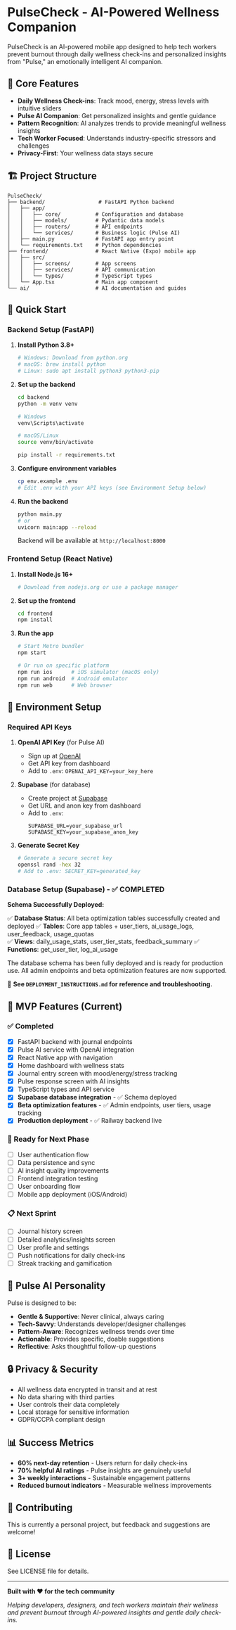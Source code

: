 # PulseCheck - AI-Powered Wellness Companion

PulseCheck is an AI-powered mobile app designed to help tech workers prevent burnout through daily wellness check-ins and personalized insights from "Pulse," an emotionally intelligent AI companion.

## 🎯 Core Features

- **Daily Wellness Check-ins**: Track mood, energy, stress levels with intuitive sliders
- **Pulse AI Companion**: Get personalized insights and gentle guidance
- **Pattern Recognition**: AI analyzes trends to provide meaningful wellness insights
- **Tech Worker Focused**: Understands industry-specific stressors and challenges
- **Privacy-First**: Your wellness data stays secure

## 🏗️ Project Structure

```
PulseCheck/
├── backend/                 # FastAPI Python backend
│   ├── app/
│   │   ├── core/           # Configuration and database
│   │   ├── models/         # Pydantic data models
│   │   ├── routers/        # API endpoints
│   │   └── services/       # Business logic (Pulse AI)
│   ├── main.py             # FastAPI app entry point
│   └── requirements.txt    # Python dependencies
├── frontend/               # React Native (Expo) mobile app
│   ├── src/
│   │   ├── screens/        # App screens
│   │   ├── services/       # API communication
│   │   └── types/          # TypeScript types
│   └── App.tsx             # Main app component
└── ai/                     # AI documentation and guides
```

## 🚀 Quick Start

### Backend Setup (FastAPI)

1. **Install Python 3.8+**
   ```bash
   # Windows: Download from python.org
   # macOS: brew install python
   # Linux: sudo apt install python3 python3-pip
   ```

2. **Set up the backend**
   ```bash
   cd backend
   python -m venv venv
   
   # Windows
   venv\Scripts\activate
   
   # macOS/Linux
   source venv/bin/activate
   
   pip install -r requirements.txt
   ```

3. **Configure environment variables**
   ```bash
   cp env.example .env
   # Edit .env with your API keys (see Environment Setup below)
   ```

4. **Run the backend**
   ```bash
   python main.py
   # or
   uvicorn main:app --reload
   ```

   Backend will be available at `http://localhost:8000`

### Frontend Setup (React Native)

1. **Install Node.js 16+**
   ```bash
   # Download from nodejs.org or use a package manager
   ```

2. **Set up the frontend**
   ```bash
   cd frontend
   npm install
   ```

3. **Run the app**
   ```bash
   # Start Metro bundler
   npm start
   
   # Or run on specific platform
   npm run ios      # iOS simulator (macOS only)
   npm run android  # Android emulator
   npm run web      # Web browser
   ```

## 🔧 Environment Setup

### Required API Keys

1. **OpenAI API Key** (for Pulse AI)
   - Sign up at [OpenAI](https://openai.com)
   - Get API key from dashboard
   - Add to `.env`: `OPENAI_API_KEY=your_key_here`

2. **Supabase** (for database)
   - Create project at [Supabase](https://supabase.com)
   - Get URL and anon key from dashboard
   - Add to `.env`:
     ```
     SUPABASE_URL=your_supabase_url
     SUPABASE_KEY=your_supabase_anon_key
     ```

3. **Generate Secret Key**
   ```bash
   # Generate a secure secret key
   openssl rand -hex 32
   # Add to .env: SECRET_KEY=generated_key
   ```

### Database Setup (Supabase) - ✅ COMPLETED

**Schema Successfully Deployed:**

✅ **Database Status**: All beta optimization tables successfully created and deployed
✅ **Tables**: Core app tables + user_tiers, ai_usage_logs, user_feedback, usage_quotas  
✅ **Views**: daily_usage_stats, user_tier_stats, feedback_summary
✅ **Functions**: get_user_tier, log_ai_usage

The database schema has been fully deployed and is ready for production use. All admin endpoints and beta optimization features are now supported.

📖 **See `DEPLOYMENT_INSTRUCTIONS.md` for reference and troubleshooting.**

## 📱 MVP Features (Current)

### ✅ Completed
- [x] FastAPI backend with journal endpoints
- [x] Pulse AI service with OpenAI integration  
- [x] React Native app with navigation
- [x] Home dashboard with wellness stats
- [x] Journal entry screen with mood/energy/stress tracking
- [x] Pulse response screen with AI insights
- [x] TypeScript types and API service
- [x] **Supabase database integration** - ✅ Schema deployed
- [x] **Beta optimization features** - ✅ Admin endpoints, user tiers, usage tracking
- [x] **Production deployment** - ✅ Railway backend live

### 🎯 Ready for Next Phase
- [ ] User authentication flow
- [ ] Data persistence and sync  
- [ ] AI insight quality improvements
- [ ] Frontend integration testing
- [ ] User onboarding flow
- [ ] Mobile app deployment (iOS/Android)

### 📋 Next Sprint
- [ ] Journal history screen
- [ ] Detailed analytics/insights screen
- [ ] User profile and settings
- [ ] Push notifications for daily check-ins
- [ ] Streak tracking and gamification

## 🧠 Pulse AI Personality

Pulse is designed to be:
- **Gentle & Supportive**: Never clinical, always caring
- **Tech-Savvy**: Understands developer/designer challenges
- **Pattern-Aware**: Recognizes wellness trends over time
- **Actionable**: Provides specific, doable suggestions
- **Reflective**: Asks thoughtful follow-up questions

## 🔒 Privacy & Security

- All wellness data encrypted in transit and at rest
- No data sharing with third parties
- User controls their data completely
- Local storage for sensitive information
- GDPR/CCPA compliant design

## 📊 Success Metrics

- **60% next-day retention** - Users return for daily check-ins
- **70% helpful AI ratings** - Pulse insights are genuinely useful
- **3+ weekly interactions** - Sustainable engagement patterns
- **Reduced burnout indicators** - Measurable wellness improvements

## 🤝 Contributing

This is currently a personal project, but feedback and suggestions are welcome!

## 📄 License

See LICENSE file for details.

---

**Built with ❤️ for the tech community**

*Helping developers, designers, and tech workers maintain their wellness and prevent burnout through AI-powered insights and gentle daily check-ins.* 